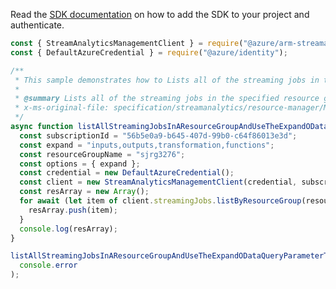 Read the [SDK documentation](https://github.com/Azure/azure-sdk-for-js/blob/%40azure%2Farm-streamanalytics_4.0.1/sdk/streamanalytics/arm-streamanalytics/README.md) on how to add the SDK to your project and authenticate.

```javascript
const { StreamAnalyticsManagementClient } = require("@azure/arm-streamanalytics");
const { DefaultAzureCredential } = require("@azure/identity");

/**
 * This sample demonstrates how to Lists all of the streaming jobs in the specified resource group.
 *
 * @summary Lists all of the streaming jobs in the specified resource group.
 * x-ms-original-file: specification/streamanalytics/resource-manager/Microsoft.StreamAnalytics/stable/2020-03-01/examples/StreamingJob_List_ByResourceGroup_Expand.json
 */
async function listAllStreamingJobsInAResourceGroupAndUseTheExpandODataQueryParameterToExpandInputsOutputsTransformationAndFunctions() {
  const subscriptionId = "56b5e0a9-b645-407d-99b0-c64f86013e3d";
  const expand = "inputs,outputs,transformation,functions";
  const resourceGroupName = "sjrg3276";
  const options = { expand };
  const credential = new DefaultAzureCredential();
  const client = new StreamAnalyticsManagementClient(credential, subscriptionId);
  const resArray = new Array();
  for await (let item of client.streamingJobs.listByResourceGroup(resourceGroupName, options)) {
    resArray.push(item);
  }
  console.log(resArray);
}

listAllStreamingJobsInAResourceGroupAndUseTheExpandODataQueryParameterToExpandInputsOutputsTransformationAndFunctions().catch(
  console.error
);
```

